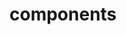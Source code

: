 <!-- Space: Projects -->
<!-- Parent: TerraformGithubSecrets -->
<!-- Title: Components TerraformGithubSecrets -->
<!-- Label: TerraformGithubSecrets -->
<!-- Label: Project -->
<!-- Label: Components -->
<!-- Include: disclaimer.md -->
<!-- Include: ac:toc -->

# components

